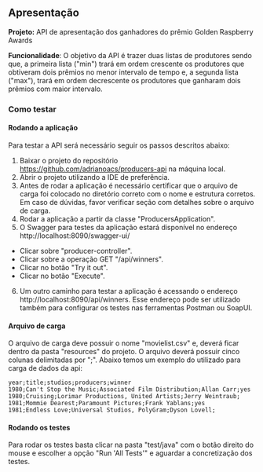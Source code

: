 ## Apresentação

**Projeto:** API de apresentação dos ganhadores do prêmio Golden Raspberry Awards

**Funcionalidade**: O objetivo da API é trazer duas listas de produtores sendo que, a primeira lista ("min") trará em ordem crescente os produtores que obtiveram dois prêmios no menor intervalo de tempo e, a segunda lista ("max"), trará em ordem decrescente os produtores que ganharam dois prêmios com maior intervalo.

### Como testar
#### Rodando a aplicação

Para testar a API será necessário seguir os passos descritos abaixo:

1. Baixar o projeto do repositório https://github.com/adrianoacs/producers-api na máquina local.
2. Abrir o projeto utilizando a IDE de preferência.
3. Antes de rodar a aplicação é necessário certificar que o arquivo de carga foi colocado no diretório correto com o nome e estrutura corretos. Em caso de dúvidas, favor verificar seção com detalhes sobre o arquivo de carga.
4. Rodar a aplicação a partir da classe "ProducersApplication".
5. O Swagger para testes da aplicação estará disponível no endereço http://localhost:8090/swagger-ui/
- Clicar sobre "producer-controller".
- Clicar sobre a operação GET "/api/winners".
- Clicar no botão "Try it out".
- Clicar no botão "Execute".

6. Um outro caminho para testar a aplicação é acessando o endereço http://localhost:8090/api/winners. Esse endereço pode ser utilizado também para configurar os testes nas ferramentas Postman ou SoapUI.

#### Arquivo de carga
O arquivo de carga deve possuir o nome "movielist.csv" e, deverá ficar dentro da pasta "resources" do projeto. O arquivo deverá possuir cinco colunas delimitadas por ";". Abaixo temos um exemplo do utilizado para carga de dados da api:

```
year;title;studios;producers;winner
1980;Can't Stop the Music;Associated Film Distribution;Allan Carr;yes
1980;Cruising;Lorimar Productions, United Artists;Jerry Weintraub;
1981;Mommie Dearest;Paramount Pictures;Frank Yablans;yes
1981;Endless Love;Universal Studios, PolyGram;Dyson Lovell;
```

#### Rodando os testes
Para rodar os testes basta clicar na pasta "test/java" com o botão direito do mouse e escolher a opção "Run 'All Tests'" e aguardar a concretização dos testes.


